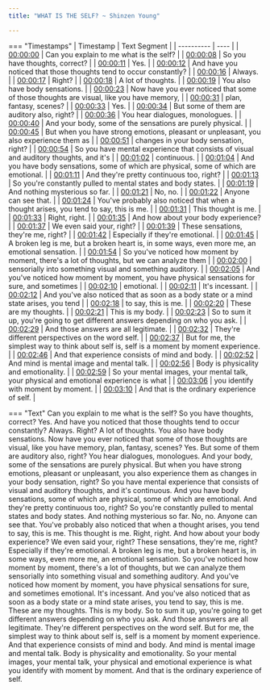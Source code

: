 ```yaml
---
title: "WHAT IS THE SELF? ~ Shinzen Young"

---
```

=== "Timestamps"
    | Timestamp | Text Segment |
    | ---------- | ----  |
    | [00:00:00](https://www.youtube.com/watch?v=TnpvqTvvWVU&t=0) |  Can you explain to me what is the self? |
    | [00:00:08](https://www.youtube.com/watch?v=TnpvqTvvWVU&t=8) |  So you have thoughts, correct? |
    | [00:00:11](https://www.youtube.com/watch?v=TnpvqTvvWVU&t=11) |  Yes. |
    | [00:00:12](https://www.youtube.com/watch?v=TnpvqTvvWVU&t=12) |  And have you noticed that those thoughts tend to occur constantly? |
    | [00:00:16](https://www.youtube.com/watch?v=TnpvqTvvWVU&t=16) |  Always. |
    | [00:00:17](https://www.youtube.com/watch?v=TnpvqTvvWVU&t=17) |  Right? |
    | [00:00:18](https://www.youtube.com/watch?v=TnpvqTvvWVU&t=18) |  A lot of thoughts. |
    | [00:00:19](https://www.youtube.com/watch?v=TnpvqTvvWVU&t=19) |  You also have body sensations. |
    | [00:00:23](https://www.youtube.com/watch?v=TnpvqTvvWVU&t=23) |  Now have you ever noticed that some of those thoughts are visual, like you have memory, |
    | [00:00:31](https://www.youtube.com/watch?v=TnpvqTvvWVU&t=31) |  plan, fantasy, scenes? |
    | [00:00:33](https://www.youtube.com/watch?v=TnpvqTvvWVU&t=33) |  Yes. |
    | [00:00:34](https://www.youtube.com/watch?v=TnpvqTvvWVU&t=34) |  But some of them are auditory also, right? |
    | [00:00:36](https://www.youtube.com/watch?v=TnpvqTvvWVU&t=36) |  You hear dialogues, monologues. |
    | [00:00:40](https://www.youtube.com/watch?v=TnpvqTvvWVU&t=40) |  And your body, some of the sensations are purely physical. |
    | [00:00:45](https://www.youtube.com/watch?v=TnpvqTvvWVU&t=45) |  But when you have strong emotions, pleasant or unpleasant, you also experience them as |
    | [00:00:51](https://www.youtube.com/watch?v=TnpvqTvvWVU&t=51) |  changes in your body sensation, right? |
    | [00:00:54](https://www.youtube.com/watch?v=TnpvqTvvWVU&t=54) |  So you have mental experience that consists of visual and auditory thoughts, and it's |
    | [00:01:02](https://www.youtube.com/watch?v=TnpvqTvvWVU&t=62) |  continuous. |
    | [00:01:04](https://www.youtube.com/watch?v=TnpvqTvvWVU&t=64) |  And you have body sensations, some of which are physical, some of which are emotional. |
    | [00:01:11](https://www.youtube.com/watch?v=TnpvqTvvWVU&t=71) |  And they're pretty continuous too, right? |
    | [00:01:13](https://www.youtube.com/watch?v=TnpvqTvvWVU&t=73) |  So you're constantly pulled to mental states and body states. |
    | [00:01:19](https://www.youtube.com/watch?v=TnpvqTvvWVU&t=79) |  And nothing mysterious so far. |
    | [00:01:21](https://www.youtube.com/watch?v=TnpvqTvvWVU&t=81) |  No, no. |
    | [00:01:22](https://www.youtube.com/watch?v=TnpvqTvvWVU&t=82) |  Anyone can see that. |
    | [00:01:24](https://www.youtube.com/watch?v=TnpvqTvvWVU&t=84) |  You've probably also noticed that when a thought arises, you tend to say, this is me. |
    | [00:01:31](https://www.youtube.com/watch?v=TnpvqTvvWVU&t=91) |  This thought is me. |
    | [00:01:33](https://www.youtube.com/watch?v=TnpvqTvvWVU&t=93) |  Right, right. |
    | [00:01:35](https://www.youtube.com/watch?v=TnpvqTvvWVU&t=95) |  And how about your body experience? |
    | [00:01:37](https://www.youtube.com/watch?v=TnpvqTvvWVU&t=97) |  We even said your, right? |
    | [00:01:39](https://www.youtube.com/watch?v=TnpvqTvvWVU&t=99) |  These sensations, they're me, right? |
    | [00:01:42](https://www.youtube.com/watch?v=TnpvqTvvWVU&t=102) |  Especially if they're emotional. |
    | [00:01:45](https://www.youtube.com/watch?v=TnpvqTvvWVU&t=105) |  A broken leg is me, but a broken heart is, in some ways, even more me, an emotional sensation. |
    | [00:01:54](https://www.youtube.com/watch?v=TnpvqTvvWVU&t=114) |  So you've noticed how moment by moment, there's a lot of thoughts, but we can analyze them |
    | [00:02:00](https://www.youtube.com/watch?v=TnpvqTvvWVU&t=120) |  sensorially into something visual and something auditory. |
    | [00:02:05](https://www.youtube.com/watch?v=TnpvqTvvWVU&t=125) |  And you've noticed how moment by moment, you have physical sensations for sure, and sometimes |
    | [00:02:10](https://www.youtube.com/watch?v=TnpvqTvvWVU&t=130) |  emotional. |
    | [00:02:11](https://www.youtube.com/watch?v=TnpvqTvvWVU&t=131) |  It's incessant. |
    | [00:02:12](https://www.youtube.com/watch?v=TnpvqTvvWVU&t=132) |  And you've also noticed that as soon as a body state or a mind state arises, you tend |
    | [00:02:18](https://www.youtube.com/watch?v=TnpvqTvvWVU&t=138) |  to say, this is me. |
    | [00:02:20](https://www.youtube.com/watch?v=TnpvqTvvWVU&t=140) |  These are my thoughts. |
    | [00:02:21](https://www.youtube.com/watch?v=TnpvqTvvWVU&t=141) |  This is my body. |
    | [00:02:23](https://www.youtube.com/watch?v=TnpvqTvvWVU&t=143) |  So to sum it up, you're going to get different answers depending on who you ask. |
    | [00:02:29](https://www.youtube.com/watch?v=TnpvqTvvWVU&t=149) |  And those answers are all legitimate. |
    | [00:02:32](https://www.youtube.com/watch?v=TnpvqTvvWVU&t=152) |  They're different perspectives on the word self. |
    | [00:02:37](https://www.youtube.com/watch?v=TnpvqTvvWVU&t=157) |  But for me, the simplest way to think about self is, self is a moment by moment experience. |
    | [00:02:46](https://www.youtube.com/watch?v=TnpvqTvvWVU&t=166) |  And that experience consists of mind and body. |
    | [00:02:52](https://www.youtube.com/watch?v=TnpvqTvvWVU&t=172) |  And mind is mental image and mental talk. |
    | [00:02:56](https://www.youtube.com/watch?v=TnpvqTvvWVU&t=176) |  Body is physicality and emotionality. |
    | [00:02:59](https://www.youtube.com/watch?v=TnpvqTvvWVU&t=179) |  So your mental images, your mental talk, your physical and emotional experience is what |
    | [00:03:06](https://www.youtube.com/watch?v=TnpvqTvvWVU&t=186) |  you identify with moment by moment. |
    | [00:03:10](https://www.youtube.com/watch?v=TnpvqTvvWVU&t=190) |  And that is the ordinary experience of self. |

=== "Text"
     Can you explain to me what is the self? So you have thoughts, correct? Yes. And have you noticed that those thoughts tend to occur constantly? Always. Right? A lot of thoughts. You also have body sensations. Now have you ever noticed that some of those thoughts are visual, like you have memory, plan, fantasy, scenes? Yes. But some of them are auditory also, right? You hear dialogues, monologues. And your body, some of the sensations are purely physical. But when you have strong emotions, pleasant or unpleasant, you also experience them as changes in your body sensation, right? So you have mental experience that consists of visual and auditory thoughts, and it's continuous. And you have body sensations, some of which are physical, some of which are emotional. And they're pretty continuous too, right? So you're constantly pulled to mental states and body states. And nothing mysterious so far. No, no. Anyone can see that. You've probably also noticed that when a thought arises, you tend to say, this is me. This thought is me. Right, right. And how about your body experience? We even said your, right? These sensations, they're me, right? Especially if they're emotional. A broken leg is me, but a broken heart is, in some ways, even more me, an emotional sensation. So you've noticed how moment by moment, there's a lot of thoughts, but we can analyze them sensorially into something visual and something auditory. And you've noticed how moment by moment, you have physical sensations for sure, and sometimes emotional. It's incessant. And you've also noticed that as soon as a body state or a mind state arises, you tend to say, this is me. These are my thoughts. This is my body. So to sum it up, you're going to get different answers depending on who you ask. And those answers are all legitimate. They're different perspectives on the word self. But for me, the simplest way to think about self is, self is a moment by moment experience. And that experience consists of mind and body. And mind is mental image and mental talk. Body is physicality and emotionality. So your mental images, your mental talk, your physical and emotional experience is what you identify with moment by moment. And that is the ordinary experience of self.